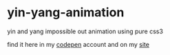 # yin-yang-animation
yin and yang impossible out animation using pure css3

find it here in my [codepen](https://codepen.io/bhargavkadali39/pen/mdBVyMX) account and on my [site]()
